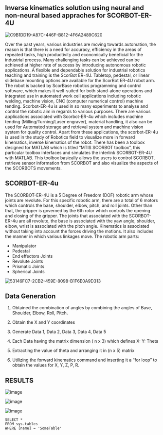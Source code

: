## Inverse kinematics solution using neural and non-neural based appraches for SCORBOT-ER-4U

![C9B1DD19-A87C-446F-B812-4F6A2489C620](https://user-images.githubusercontent.com/115636470/195352061-e06a1ddb-171f-4e06-b982-0f9726e376bc.jpeg)

Over the past years, various industries are moving towards automation, the reason is that there is a need for accuracy, efficiency in the areas of repeated tasks, high productivity and economically beneficial for the industrial process. Many challenging tasks can be achieved can be achieved at higher rate of success by introducing autonomous robotic applications. A flexible and dependable solution for industrial robotics teaching and training is the ScorBot ER-4U. Tabletop, pedestal, or linear slidebase mounting options are available for the ScorBot ER-4U robot arm. The robot is backed by ScorBase robotics programming and control software, which makes it well-suited for both stand-alone operations and integrated use in automated work cell applications including robotic welding, machine vision, CNC (computer numerical control) machine tending. Scorbot-ER-4u is used in so many experiments to analyse and control the robotic aim in regards to various purposes. There are various applications associated with Scorbot-ER-4u which includes machine tending (Milling/Turning/Laser engraver), material handling, it also can be used for Automated storage and retrieval system and machine vision system for quality control. Apart from these applications, the scorbot-ER-4u is used in the study of Robotics field to visualize more in forward kinematics, inverse kinematics of the robot. There has been a toolbox designed for MATLAB which is titled “MTIS SCORBOT toolbox”, this particular toolbox interfaces and simulates the interlink SCORBOT-ER-4U with MATLAB. This toolbox basically allows the users to control SCORBOT, retrieve sensor information from SCORBOT and also visualize the aspects of the SCORBOTS movements.


## SCORBOT-ER-4u
The SCORBOT-ER-4U is a 5 Degree of Freedom (DOF) robotic arm whose joints are revolute. For this specific robotic arm, there are a total of 6 motors which controls the base, shoulder, elbow, pitch, and roll joints. Other than that, the gripper is governed by the 6th rotor which controls the opening and closing of the gripper. The joints that associated with the SCORBOT-ER-4u are all revolute, the base is associated with the yaw angle, shoulder, elbow, wrist is associated with the pitch angle.
Kinematics is associated without taking into account the forces driving the motions. It also includes the manner in which various linkages move.
The robotic arm parts:
- Manipulator
- Pedestal
- End effectors Joints
- Revolute Joints
- Prismatic Joints
- Spherical Joints
 

![53146FC7-2CB2-459E-8098-B1F6E0A9D313](https://user-images.githubusercontent.com/115636470/195354069-fa59106a-55f9-4914-b315-ef10fced4c93.png)

## Data Generation

1) Obtained the combination of angles by combining the angles of Base, Shoulder, Elbow, Roll, Pitch. 

2) Obtain the X and Y coordinates 

3) Generate Data 1, Data 2, Data 3, Data 4, Data 5 

4) Each Data having the matrix dimension ( n x 3) which defines X: Y: Theta

5) Extracting the value of theta and arranging it in (n x 5) matrix 

6) Utilizing the forward kinematics command and inserting it a “for loop” to    obtain the values for X, Y, Z, P, R. 

## RESULTS 

![image](https://user-images.githubusercontent.com/115636470/198419326-35269908-d668-4797-b1ed-8bb8b4e8b72d.png)

![image](https://user-images.githubusercontent.com/115636470/198419295-eefe1210-48d6-468b-a79e-02677d2ba833.png)

![image](https://user-images.githubusercontent.com/115636470/198419348-14a9e700-b5c3-4080-bbc0-3464373eed4e.png)


 ```tsql
 SELECT *
 FROM sys.tables
 WHERE [name] = 'SomeTable'
 ```

